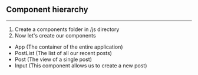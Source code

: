 ## Component hierarchy
---
1. Create a components folder in /js directory
2. Now let's create our components
+ App   (The container of the entire application)
+ PostList  (The list of all our recent posts)
+ Post  (The view of a single post)
+ Input (This component allows us to create a new post)
